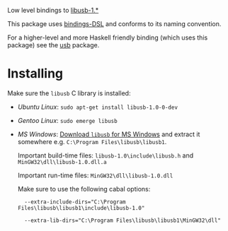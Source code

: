 Low level bindings to
[libusb-1.*](http://libusb.sourceforge.net/api-1.0/)

This package uses
[bindings-DSL](http://hackage.haskell.org/package/bindings-DSL) and
conforms to its naming convention.

For a higher-level and more Haskell friendly binding (which uses this
package) see the [usb](http://hackage.haskell.org/package/usb)
package.

# Installing

Make sure the `libusb` C library is installed:

* *Ubuntu Linux*: `sudo apt-get install libusb-1.0-0-dev`
* *Gentoo Linux*: `sudo emerge libusb`
* *MS Windows*:
    [Download `libusb` for MS Windows](http://www.libusb.org/wiki/windows_backend#LatestBinarySnapshots)
     and extract it somewhere e.g. `C:\Program Files\libusb\libusb1`.

    Important build-time files: `libusb-1.0\include\libusb.h` and
    `MinGW32\dll\libusb-1.0.dll.a`

    Important run-time files: `MinGW32\dll\libusb-1.0.dll`

    Make sure to use the following cabal options:

        --extra-include-dirs="C:\Program Files\libusb\libusb1\include\libusb-1.0"

        --extra-lib-dirs="C:\Program Files\libusb\libusb1\MinGW32\dll"
